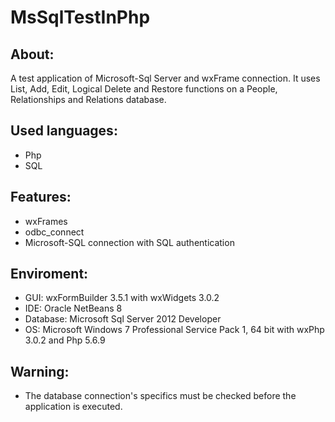# MsSqlTestInPhp


About:
------
A test application of Microsoft-Sql Server and wxFrame connection. It uses List, Add, Edit, Logical Delete and Restore functions on a People, Relationships and Relations database.


Used languages:
---------------
- Php
- SQL


Features:
---------
- wxFrames
- odbc_connect
- Microsoft-SQL connection with SQL authentication


Enviroment:
-----------
- GUI: wxFormBuilder 3.5.1 with wxWidgets 3.0.2
- IDE: Oracle NetBeans 8
- Database: Microsoft Sql Server 2012 Developer
- OS: Microsoft Windows 7 Professional Service Pack 1, 64 bit with wxPhp 3.0.2 and Php 5.6.9


Warning:
--------
- The database connection's specifics must be checked before the application is executed.

